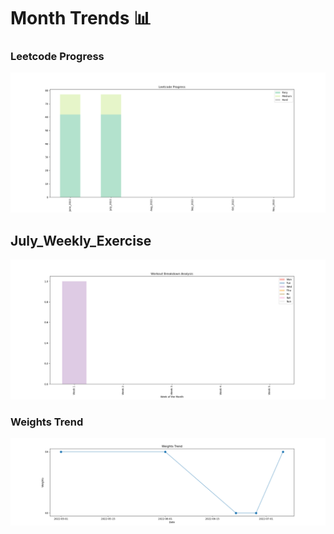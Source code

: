 # Month Trends 📊

### Leetcode Progress
![img](https://github.com/krystinli/Time_Management/blob/main/img/2022_Leetcode_Tracking.png)

## July_Weekly_Exercise 
![img](https://github.com/krystinli/Time_Management/blob/main/img/2022_July_Tracking.png)

### Weights Trend
![img](https://github.com/krystinli/Time_Management/blob/main/img/weight_trend.png)

